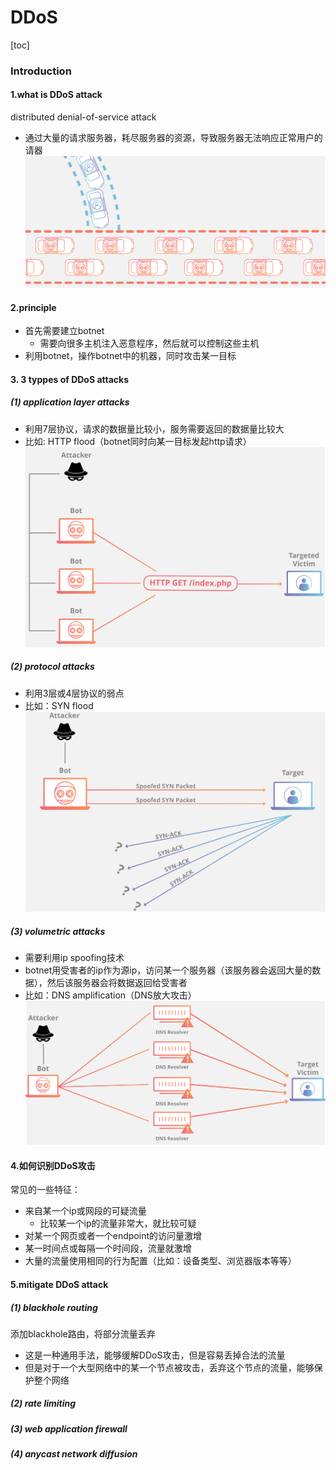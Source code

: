 # DDoS

[toc]

### Introduction

#### 1.what is DDoS attack
distributed denial-of-service attack
* 通过大量的请求服务器，耗尽服务器的资源，导致服务器无法响应正常用户的请器
![](./imgs/ddos_01.png)

#### 2.principle
* 首先需要建立botnet
  * 需要向很多主机注入恶意程序，然后就可以控制这些主机
* 利用botnet，操作botnet中的机器，同时攻击某一目标

#### 3. 3 typpes of DDoS attacks

##### (1) application layer attacks
* 利用7层协议，请求的数据量比较小，服务需要返回的数据量比较大
* 比如: HTTP flood（botnet同时向某一目标发起http请求）
![](./imgs/ddos_02.png)

##### (2) protocol attacks
* 利用3层或4层协议的弱点
* 比如：SYN flood
![](./imgs/ddos_03.png)

##### (3) volumetric attacks
* 需要利用ip spoofing技术
* botnet用受害者的ip作为源ip，访问某一个服务器（该服务器会返回大量的数据），然后该服务器会将数据返回给受害者
* 比如：DNS amplification（DNS放大攻击）
![](./imgs/ddos_04.png)

#### 4.如何识别DDoS攻击
常见的一些特征：
* 来自某一个ip或网段的可疑流量
  * 比较某一个ip的流量非常大，就比较可疑
* 对某一个网页或者一个endpoint的访问量激增
* 某一时间点或每隔一个时间段，流量就激增
* 大量的流量使用相同的行为配置（比如：设备类型、浏览器版本等等）

#### 5.mitigate DDoS attack

##### (1) blackhole routing
添加blackhole路由，将部分流量丢弃
* 这是一种通用手法，能够缓解DDoS攻击，但是容易丢掉合法的流量
* 但是对于一个大型网络中的某一个节点被攻击，丢弃这个节点的流量，能够保护整个网络

##### (2) rate limiting

##### (3) web application firewall

##### (4) anycast network diffusion

